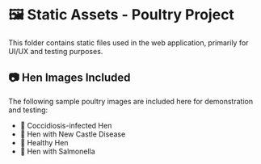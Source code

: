 # 🖼️ Static Assets - Poultry Project

This folder contains static files used in the web application, primarily for UI/UX and testing purposes.

## 📷 Hen Images Included

The following sample poultry images are included here for demonstration and testing:

- 🐔 Coccidiosis-infected Hen
- 🐓 Hen with New Castle Disease
- 🐥 Healthy Hen
- 🐤 Hen with Salmonella



